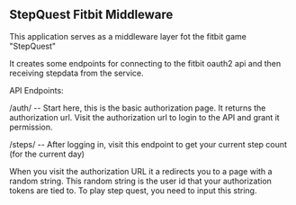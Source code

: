 ## StepQuest Fitbit Middleware

This application serves as a middleware layer fot the fitbit game "StepQuest"

It creates some endpoints for connecting to the fitbit oauth2 api and then receiving stepdata from the service.

API Endpoints:

/auth/ -- Start here, this is the basic authorization page. It returns the authorization url. Visit the authorization url to login to the API and grant it permission.

/steps/ -- After logging in, visit this endpoint to get your current step count (for the current day)




When you visit the authorization URL it a redirects you to a page with a random string. This random string is the user id that your authorization tokens are tied to. To play step quest, you need to input this string.
